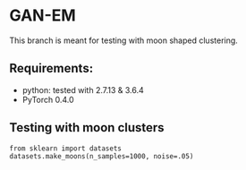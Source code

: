 # GAN-EM
This branch is meant for testing with moon shaped clustering.

## Requirements:
- python: tested with 2.7.13 & 3.6.4
- PyTorch 0.4.0

## Testing with moon clusters
```
from sklearn import datasets
datasets.make_moons(n_samples=1000, noise=.05)
```

